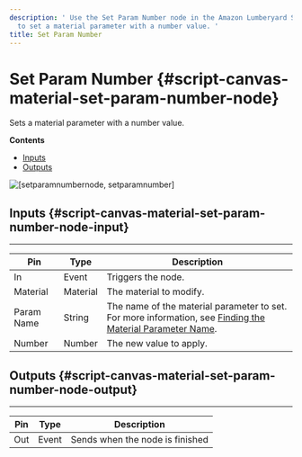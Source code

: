 ```yaml
---
description: ' Use the Set Param Number node in the Amazon Lumberyard Script Canvas editor
  to set a material parameter with a number value. '
title: Set Param Number
---
```

# Set Param Number {#script-canvas-material-set-param-number-node}

Sets a material parameter with a number value\.

**Contents**
+ [Inputs](#script-canvas-material-set-param-number-node-input)
+ [Outputs](#script-canvas-material-set-param-number-node-output)

![\[setparamnumbernode, setparamnumber\]](/images/userguide/scripting/script-canvas/scriptcanvasnodes/script-canvas-set-param-number-node.png)

## Inputs {#script-canvas-material-set-param-number-node-input}


****

| Pin | Type | Description |
| --- | --- | --- |
| In | Event | Triggers the node\. |
| Material | Material |  The material to modify\.  |
| Param Name | String |  The name of the material parameter to set\. For more information, see [Finding the Material Parameter Name](/docs/userguide/materials/param-names.md)\.  |
| Number | Number |  The new value to apply\.  |

## Outputs {#script-canvas-material-set-param-number-node-output}


****

| Pin | Type | Description |
| --- | --- | --- |
| Out | Event | Sends when the node is finished |